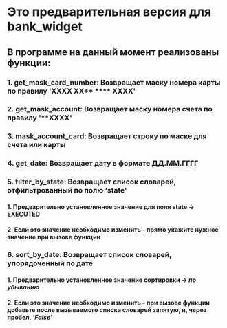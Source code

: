 # Это предварительная версия для bank_widget
## В программе на данный момент реализованы функции:
### 1. get_mask_card_number: Возвращает маску номера карты по правилу 'XXXX XX** **** XXXX'
### 2. get_mask_account: Возвращает маску номера счета по правилу '**XXXX'
### 3. mask_account_card: Возвращает строку по маске для счета или карты
### 4. get_date: Возвращает дату в формате ДД.ММ.ГГГГ
### 5. filter_by_state: Возвращает список словарей, отфильтрованный по полю 'state'
#### 1. Предварительно установленное значение для поля state -> EXECUTED
#### 2. Если это значение необходимо изменить - прямо укажите нужное значение при вызове функции
### 6. sort_by_date: Возвращает список словарей, упорядоченный по дате
#### 1. Предварительно установленное значение сортировки -> *по убыванию*
#### 2. Если это значение необходимо изменить - при вызове функции добавьте после вызываемого списка словарей запятую, и, через пробел, *'False'*

